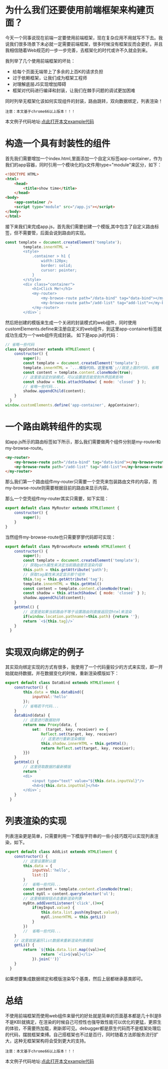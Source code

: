 # 为什么我们还要使用前端框架来构建页面？
今天一个同事说现在前端一定要使用前端框架，现在复杂应用不用就写不下去。我说我们很多场景下未必就一定需要前端框架，很多时候没有框架反而会更好。并且我相信随着Web规范的一步一步完善，去框架化的时代或许不久就会到来。

我列举了几个使用前端框架的坏处：
* 给每个页面无端带上了多余的上百K的请求负担
* 过于依赖框架，让我们成为框架工程师
* 对理解底层JS实现增加障碍
* 框架对代码进行编译和封装，让我们在棘手问题的调试更加困难

同时列举无框架化该如何实现组件的封装，路由跳转，双向数据绑定，列表渲染！

`注意：本文基于chrome66以上版本！！！`

本文例子代码地址:[点此打开本文example代码](https://github.com/zy445566/myBlog/tree/master/20191023front/20191023whyneedframework/example)

# 构造一个具有封装性的组件
首先我们需要增加一个index.html,里面添加一个自定义标签app-container，作为我们的app容器，同时引用一个模块化的js文件用type="module"来区分，如下：
```html
<!DOCTYPE HTML>
<html>
    <head>
        <title>show time</title>
    </head>
<body>
    <app-container />
    <script type="module" src="/app.js"></script>
</body>
</html>
```
接下来我们来完成app.js，首先我们需要创建一个模版,其中包含了自定义路由标签，但不需要管，后面会说到路由的实现。
```js
const template = document.createElement('template');
        template.innerHTML = `
        <style>
            .container > h1 {
                width:120px;
                border: solid;
                cursor: pointer;
            }
        </style>
        <div class="container">
            <h1>Click Me!</h1>
            <my-router>
                <my-browse-route path="/data-bind" tag="data-bind"></my-browse-route>
                <my-browse-route path="/add-list" tag="add-list"></my-browse-route>
            </my-router>
        </div>`;
```
然后把创建的模版来生成一个关闭的封装模式的web组件，同时使用customElements.define来注册自定义的web组件，到这里app-container标签就成功生成为一个web组件完成封装。 如下是app.js的代码：
```js
// 省略一些代码
class AppContainer extends HTMLElement {
    constructor() {
        super();
        const template = document.createElement('template');
        template.innerHTML = `...模版代码，这里省略`;//就是上面的代码，省略
        const content = template.content.cloneNode(true);
        // 这里是设定封装模式，可以设置是否能受到外界因素影响
        const shadow = this.attachShadow( { mode: 'closed' } );
        // 省略一些代码...
        shadow.appendChild(content);
    }
  }
window.customElements.define('app-container', AppContainer);
```

# 一个路由跳转组件的实现
如app.js所示的路由标签如下所示，那么我们需要做两个组件分别是my-router和my-browse-route。
```html
<my-router>
    <my-browse-route path="/data-bind" tag="data-bind"></my-browse-route>
    <my-browse-route path="/add-list" tag="add-list"></my-browse-route>
</my-router>
```
那么我们第一个路由组件my-router只需要一个空壳来包装路由文件的内容，而my-browse-route则需要根据目前的路由来显示内容。

那么一个空壳组件my-router其实只需要，如下实现：
```js
export default class MyRouter extends HTMLElement {
    constructor() {
        super();
    }
}
```
当然组件my-browse-route也只需要寥寥代码即可实现：
```js
export default class MyBrowseRoute extends HTMLElement {
    constructor() {
        super();
        const template = document.createElement('template');
        // 获取path属性来决定当前路由是否渲染内容
        this.path = this.getAttribute('path');
        // 获取tag属性来决定显示那个组件
        this.tag = this.getAttribute('tag');
        template.innerHTML = this.getHtml()
        const content = template.content.cloneNode(true);
        const shadow = this.attachShadow( { mode: 'closed' } );
        shadow.appendChild(content);
    }
    getHtml() {
        // 这里是如果当前路由不等于设置路由则直接返回空html来渲染
        if(window.location.pathname!=this.path) {return ''};
        return `<${this.tag}/>`
    }
  }
```

# 实现双向绑定的例子
其实双向绑定实现的方式有很多，我使用了一个代码量较少的方式来实现，即一开始就劫持数据，并在数据变化的时候，重新渲染模版如下：
```js
export default class DataBind extends HTMLElement {
    constructor() {
        this.data = this.dataBind({
            inputVal:'hello'
        }); 
        // 省略若干代码...
    }
    dataBind(data) {
        // 这里进行数据劫持
        return new Proxy(data, {
            set:  (target, key, receiver) => {
                Reflect.set(target, key, receiver)
                // 这里进行重新渲染模版
                this.shadow.innerHTML = this.getHtml();
                return Reflect.set(target, key, receiver);
        }})
    }
    getHtml() {
        // 这里获取数据的最新模版
        return `
        <di>
            <input type="text" value="${this.data.inputVal}"/>
            <h4>${this.data.inputVal}</h4>
        </div>`;
    }
  }
```
# 列表渲染的实现
列表渲染更是简单，只需要利用一下模版字符串的一些小技巧既可以实现列表渲染，如下。
```js
export default class AddList extends HTMLElement {
    constructor() {
        // 这里设置默认值
        this.data = {
            inputVal:'hello',
            list:[]
        }
        //  省略一些代码... 
        const content = template.content.cloneNode(true);
        const myUl = content.querySelector('ul');
        // 这里根据按钮点击重新渲染列表
        myBtn.addEventListener('click',()=>{
            if(myInput.value) {
                this.data.list.push(myInput.value);
                myUl.innerHTML = this.getLi()
            }
        })
        //  省略一些代码... 
    }
    // 这里就是遍历list数据来重新渲染列表模版
    getLi() {
        return `${this.data.list.map((val)=>{
                return `<li>${val}</li>`
            }).join('')}`
    }
  }
```
如果想要集成数据绑定和模版渲染写个基类，然后上层都继承基类即可。

# 总结
不使用前端框架而使用web组件来替代的好处就是简单的页面基本都是几十B(是B不是KB)就搞定，在渲染的时候自己可控性也强导致性能可以优化的更猛，更原生的体验，不需要热加载，刷新即可见。debugger都是原生代码而不是框架处理后的代码，摆脱框架束缚。自己搭框架也不过是百行，同时随着方法即服务流行扩大，这种无框架架构将会受到更大的支持。

`注意：本文基于chrome66以上版本！！！`

本文例子代码地址:[点此打开本文example代码](https://github.com/zy445566/myBlog/tree/master/20191023front/20191023whyneedframework/example)